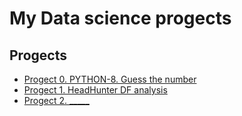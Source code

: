 # My Data science progects

## Progects

* [Progect 0. PYTHON-8. Guess the number ](https://github.com/MugenKom/Mugen_progects/tree/main/PYTHON-8_Guess_the_number)
* [Progect 1. HeadHunter DF analysis ](https://github.com/MugenKom/Mugen_progects/tree/main/HeadHunter_DF_analysis)
* [Progect 2. _____ ](______)